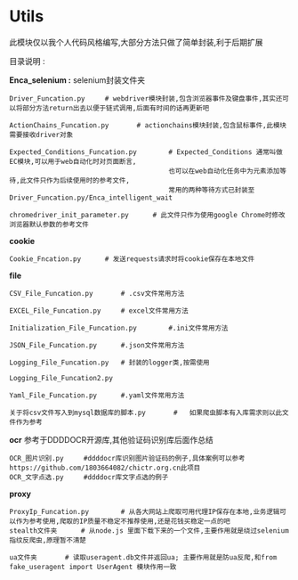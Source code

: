# Utils
此模块仅以我个人代码风格编写,大部分方法只做了简单封装,利于后期扩展

目录说明 : 

**Enca_selenium :** selenium封装文件夹
	
    Driver_Funcation.py		# webdriver模块封装,包含浏览器事件及键盘事件,其实还可以将部分方法return出去以便于链式调用,后面有时间的话再更新吧
    
    ActionChains_Funcation.py		# actionchains模块封装,包含鼠标事件,此模块需要接收driver对象
    
    Expected_Conditions_Funcation.py		# Expected_Conditions 通常叫做EC模块,可以用于web自动化时对页面断言,
    										也可以在web自动化任务中为元素添加等待,此文件只作为后续使用时的参考文件,
                                			常用的两种等待方式已封装至Driver_Funcation.py/Enca_intelligent_wait
    
    chromedriver_init_parameter.py		# 此文件只作为使用google Chrome时修改浏览器默认参数的参考文件
    
**cookie**
            
   	Cookie_Fncation.py		# 发送requests请求时将cookie保存在本地文件
    
**file**
	
    CSV_File_Funcation.py		# .csv文件常用方法
    
   	EXCEL_File_Funcation.py		# excel文件常用方法
    
    Initialization_File_Funcation.py		#.ini文件常用方法
    
    JSON_File_Funcation.py		#.json文件常用方法
    
    Logging_File_Funcation.py	# 封装的logger类,按需使用
    
    Logging_File_Funcation2.py
    
    Yaml_File_Funcation.py		#.yaml文件常用方法
    
    关于将csv文件写入到mysql数据库的脚本.py		#	如果爬虫脚本有入库需求则以此文件作为参考
    
 **ocr** 参考于DDDDOCR开源库,其他验证码识别库后面作总结
 	
    OCR_图片识别.py		#ddddocr库识别图片验证码的例子,具体案例可以参考https://github.com/1803664082/chictr.org.cn此项目
    OCR_文字点选.py		#ddddocr库文字点选的例子
 
 **proxy**
 	
    ProxyIp_Funcation.py		# 从各大网站上爬取可用代理IP保存在本地,业务逻辑可以作为参考使用,爬取的IP质量不稳定不推荐使用,还是花钱买稳定一点的吧    
    stealth文件夹		# 从node.js 里面下载下来的一个文件,主要作用就是绕过selenium指纹反爬虫,原理暂不清楚
    
    ua文件夹		# 读取useragent.db文件并返回ua; 主要作用就是防ua反爬,和from fake_useragent import UserAgent 模块作用一致
